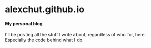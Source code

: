 # alexchut.github.io

#### My personal blog

I'll be posting all the stuff I write about, regardless of who for, here. Especially the code behind what I do.
